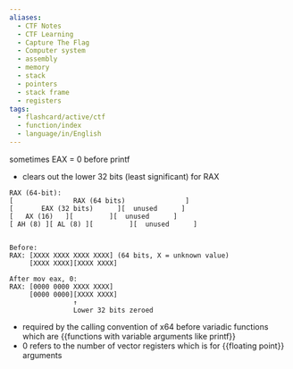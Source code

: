 ```yaml
---
aliases:
  - CTF Notes
  - CTF Learning
  - Capture The Flag
  - Computer system
  - assembly
  - memory
  - stack
  - pointers
  - stack frame
  - registers
tags:
  - flashcard/active/ctf
  - function/index
  - language/in/English
---
```


sometimes EAX = 0 before printf 

- clears out the lower 32 bits (least significant) for RAX 
  
```
RAX (64-bit):
[               RAX (64 bits)               ]
[       EAX (32 bits)      ][  unused      ]
[   AX (16)   ][         ][  unused      ]
[ AH (8) ][ AL (8) ][         ][  unused      ]


Before:
RAX: [XXXX XXXX XXXX XXXX] (64 bits, X = unknown value)
     [XXXX XXXX][XXXX XXXX]
     
After mov eax, 0:
RAX: [0000 0000 XXXX XXXX]
     [0000 0000][XXXX XXXX]
                ↑
                Lower 32 bits zeroed
```
- required by the calling convention of x64 before variadic functions which are {{functions with variable arguments like printf}}
- 0 refers to the number of vector registers which is for {{floating point}} arguments

